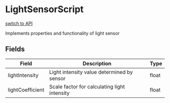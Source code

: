 # LightSensorScript
[switch to API](../../../Documentation/ScriptingAPI/en/LightSensorScript.md)

Implements properties and functionality of light sensor

## Fields
| Field | Description | Type |
|--|--|--|
|lightIntensity|Light intensity value determined by sensor|float|
|lightCoefficient|Scale factor for calculating light intensity|float|
